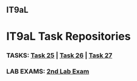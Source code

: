 ## IT9aL
# IT9aL Task Repositories

### **TASKS**: [Task 25](/Task25) | [Task 26](/Task26-Villacino_BlogApp) | [Task 27](/Task27)
### **LAB EXAMS**: [2nd Lab Exam](/2ndLabExam)
